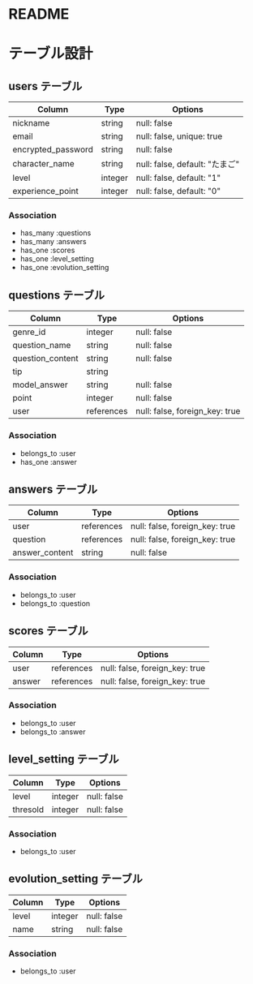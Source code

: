 # README
# テーブル設計

## users テーブル
| Column             | Type    | Options                       |
| ------------------ | ------- | ----------------------------- |
| nickname           | string  | null: false                   |
| email              | string  | null: false, unique: true     |
| encrypted_password | string  | null: false                   |
| character_name     | string  | null: false, default: "たまご" |
| level              | integer | null: false, default: "1"     |
| experience_point   | integer | null: false, default: "0"     |

### Association

- has_many :questions
- has_many :answers
- has_one  :scores
- has_one  :level_setting
- has_one  :evolution_setting


## questions テーブル
| Column             | Type       | Options                        |
| ------------------ | ---------- | ------------------------------ |
| genre_id           | integer    | null: false                    |
| question_name      | string     | null: false                    |
| question_content   | string     | null: false                    |
| tip                | string     |                                |
| model_answer       | string     | null: false                    |
| point              | integer    | null: false                    |
| user               | references | null: false, foreign_key: true |

### Association
- belongs_to :user
- has_one    :answer


## answers テーブル
| Column             | Type       | Options                        |
| ------------------ | ---------- | ------------------------------ |
| user               | references | null: false, foreign_key: true |
| question           | references | null: false, foreign_key: true |
| answer_content     | string     | null: false                    |

### Association
- belongs_to :user
- belongs_to :question


## scores テーブル
| Column             | Type       | Options                        |
| ------------------ | ---------- | ------------------------------ |
| user               | references | null: false, foreign_key: true |
| answer             | references | null: false, foreign_key: true |

### Association
- belongs_to :user
- belongs_to :answer


## level_setting テーブル
| Column             | Type    | Options      |
| ------------------ | ------- | ------------ |
| level              | integer | null: false  |
| thresold           | integer | null: false  |

### Association
- belongs_to :user


## evolution_setting テーブル
| Column             | Type    | Options      |
| ------------------ | ------- | ------------ |
| level              | integer | null: false  |
| name               | string  | null: false  |

### Association
- belongs_to :user
